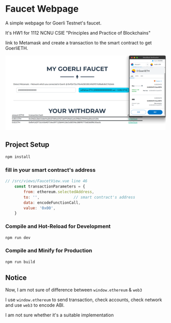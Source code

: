 # Faucet Webpage

A simple webpage for Goerli Testnet's faucet.

It's HW1 for 1112 NCNU CSIE "Principles and Practice of Blockchains"

link to Metamask and create a transaction to the smart contract to get GoerliETH.

![](docs/Screenshot_20230226_025506.png)


## Project Setup

```sh
npm install
```

### fill in your smart contract's address

```javascript
// /src/views/FaucetView.vue line 46
    const transactionParameters = {
        from: ethereum.selectedAddress,
        to: '',               // smart contract's address
        data: encodeFunctionCall,
        value: '0x00',
    }

```

### Compile and Hot-Reload for Development

```sh
npm run dev
```

### Compile and Minify for Production

```sh
npm run build
```

## Notice

Now, I am not sure of difference between `window.ethereum` & `web3`

I use `window.ethereum` to send transaction, check accounts, check network and use `web3` to encode ABI.

I am not sure whether it's a suitable implementation